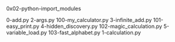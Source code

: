 0x02-python-import_modules

0-add.py                  2-args.py
100-my_calculator.py      3-infinite_add.py
101-easy_print.py         4-hidden_discovery.py
102-magic_calculation.py  5-variable_load.py
103-fast_alphabet.py
1-calculation.py
